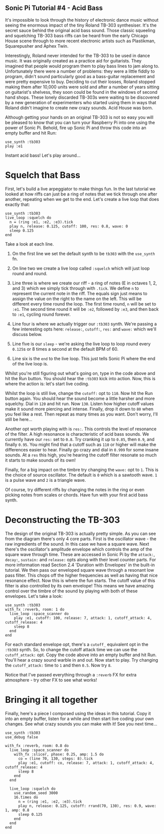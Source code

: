 ## Sonic Pi Tutorial #4 - Acid Bass

It's impossible to look through the history of electronic dance music
without seeing the enormous impact of the tiny Roland TB-303
synthesiser. It's the secret sauce behind the original acid bass
sound. Those classic squeeling and squelching TB-303 bass riffs can be
heard from the early Chicago House scene through to more recent
electronic artists such as Plastikman, Squarepusher and Aphex Twin.

Interestingly, Roland never intended for the TB-303 to be used in dance
music. It was originally created as a practice aid for guitarists. They
imagined that people would program them to play bass lines to jam along
to. Unfortunately there were a number of problems: they were a little
fiddly to program, didn't sound particularly good as a bass-guitar
replacement and were pretty expensive to buy. Deciding to cut their
losses, Roland stopped making them after 10,000 units were sold and
after a number of years sitting on guitarist's shelvess, they soon could
be found in the windows of second hand shops. These lonely discarded
TB-303s were waiting to be discovered by a new generation of
experimenters who started using them in ways that Roland didn't imagine
to create new crazy sounds. Acid House was born.

Although getting your hands on an original TB-303 is not so easy you
will be pleased to know that you can turn your Raspberry Pi into one
using the power of Sonic Pi. Behold, fire up Sonic Pi and throw this
code into an empty buffer and hit Run:

    use_synth :tb303
    play :e1
    
Instant acid bass! Let's play around...

# Squelch that Bass

First, let's build a live arpeggiator to make things fun. In the last
tutorial we looked at how riffs can just be a ring of notes that we tick
through one after another, repeating when we get to the end. Let's
create a live loop that does exactly that:

    use_synth :tb303
    live_loop :squelch do
      n = (ring :e1, :e2, :e3).tick
      play n, release: 0.125, cutoff: 100, res: 0.8, wave: 0
      sleep 0.125
    end
    
Take a look at each line. 

1. On the first line we set the default synth to be `tb303` with the
  `use_synth` fn.

2. On line two we create a live loop called `:squelch` which will just
   loop round and round.

3. Line three is where we create our riff - a ring of notes (E in
   octaves 1, 2, and 3) which we simply tick through with `.tick`. We
   define `n` to represent the current note in the riff. The equals sign
   just means to assign the value on the right to the name on the
   left. This will be different every time round the loop. The first
   time round, `n` will be set to `:e1`. The second time round it will
   be `:e2`, followed by `:e3`, and then back to `:e1`, cycling round
   forever.
   
4. Line four is where we actually trigger our `:tb303` synth. We're
   passing a few interesting opts here: `release:`, `cutoff:`, `res:`
   and `wave:` which we'll discuss below.
   
5. Line five is our `sleep` - we're asking the live loop to loop round
   every `0.125`s or 8 times a second at the default BPM of 60.
   
6. Line six is the `end` to the live loop. This just tells Sonic Pi
   where the end of the live loop is.

Whilst you're still figuring out what's going on, type in the code above
and hit the Run button. You should hear the `:tb303` kick into
action. Now, this is where the action is: let's start live coding.

Whilst the loop is still live, change the `cutoff:` opt to `110`. Now
hit the Run button again. You should hear the sound become a little
harsher and more squelchy. Dial in `120` and hit run. Now `130`. Listen
how higher cutoff values make it sound more piercing and
intense. Finally, drop it down to `80` when you feel like a rest. Then
repeat as many times as you want. Don't worry, I'll still be here...

Another opt worth playing with is `res:`. This controls the level of
resonance of the filter. A high resonance is characteristic of acid bass
sounds. We currently have our `res:` set to `0.8`. Try cranking it up to
`0.85`, then `0.9`, and finally `0.95`. You might find that a cutoff
such as `110` or higher will make the differences easier to
hear. Finally go crazy and dial in `0.999` for some insane sounds. At a
`res` this high, you're hearing the cutoff filter resonate so much it
starts to make sounds of its own!

Finally, for a big impact on the timbre try changing the `wave:` opt to
`1`. This is the choice of source oscillator. The default is `0` which
is a sawtooth wave. `1` is a pulse wave and `2` is a triangle wave.

Of course, try different riffs by changing the notes in the ring or even
picking notes from scales or chords. Have fun with your first acid bass
synth.

# Deconstructing the TB-303

The design of the original TB-303 is actually pretty simple. As you can
see from the diagram there's only 4 core parts. First is the oscillator
wave - the raw ingredients of the sound. In this case we have a square
wave. Next there's the oscillator's amplitude envelope which controls
the amp of the square wave through time. These are accessed in Sonic Pi
by the `attack:`, `decay:`, `sustain:` and `release:` opts along with
their level counter parts. For more information read Section 2.4
'Duration with Envelopes' in the built-in tutorial. We then pass our
enveloped square wave through a resonant low pass filter. This chops off
the higher frequencies as well as having that nice resonance effect. Now
this is where the fun starts. The cutoff value of this filter is also
controlled by its own envelope! This means we have amazing control over
the timbre of the sound by playing with both of these envelopes. Let's
take a look:

  
    use_synth :tb303
    with_fx :reverb, room: 1 do
      live_loop :space_scanner do
        play :e1, cutoff: 100, release: 7, attack: 1, cutoff_attack: 4, cutoff_release: 4
        sleep 8
      end
    end
    
For each standard envelope opt, there's a `cutoff_` equivalent opt in
the `:tb303` synth. So, to change the cutoff attack time we can use the
`cutoff_attack:` opt. Copy the code above into an empty buffer and hit
Run. You'll hear a crazy sound warble in and out. Now start to play. Try
changing the `cutoff_attack:` time to `1` and then `0.5`. Now try `8`.

Notice that I've passed everything through a `:reverb` FX for extra
atmosphere - try other FX to see what works!

# Bringing it all together

Finally, here's a piece I composed using the ideas in this
tutorial. Copy it into an empty buffer, listen for a while and then
start live coding your own changes. See what crazy sounds you can make
with it! See you next time...

    use_synth :tb303
    use_debug false
     
    with_fx :reverb, room: 0.8 do
      live_loop :space_scanner do
        with_fx :slicer, phase: 0.25, amp: 1.5 do
          co = (line 70, 130, steps: 8).tick
          play :e1, cutoff: co, release: 7, attack: 1, cutoff_attack: 4, cutoff_release: 4
          sleep 8
        end
      end
     
      live_loop :squelch do
        use_random_seed 3000
        16.times do
          n = (ring :e1, :e2, :e3).tick
          play n, release: 0.125, cutoff: rrand(70, 130), res: 0.9, wave: 1, amp: 0.8
          sleep 0.125
        end
      end
    end
